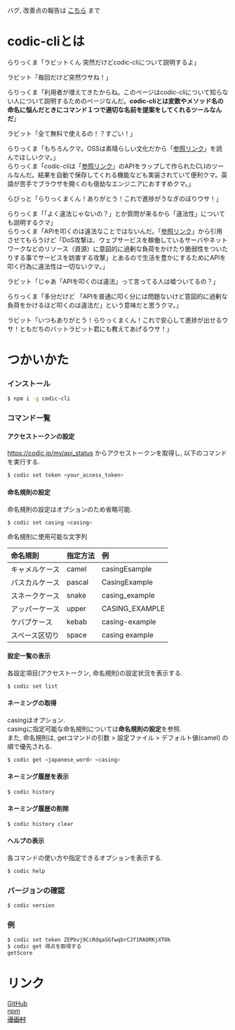 バグ, 改善点の報告は [こちら](https://github.com/tyokinuhata/codic-cli/issues) まで  

# codic-cliとは
らりっくま「ラビットくん 突然だけどcodic-cliについて説明するよ」

ラビット「毎回だけど突然ウサね！」

らりっくま「利用者が増えてきたからね。このページはcodic-cliについて知らない人について説明するためのページなんだ。**codic-cliとは変数やメソッド名の命名に悩んだときにコマンド１つで適切な名前を提案をしてくれるツールなんだ**」

ラビット「全て無料で使えるの！？すごい！」

らりっくま「もちろんクマ。OSSは素晴らしい文化だから「[参照リンク](http://www.opensource.jp/osd/osd-japanese.html)」を読んでほしいクマ。」  
らりっくま「codic-cliは「[参照リンク](https://codic.jp/)」のAPIをラップして作られたCLIのツールなんだ。結果を自動で保存してくれる機能なども実装されていて便利クマ。英語が苦手でブラウザを開くのも億劫なエンジニアにおすすめクマ。」

らびっと「らりっくまくん！ありがとう！これで進捗がうなぎのぼりウサ！」

らりっくま「「よく違法じゃないの？」とか質問が来るから「違法性」についても説明するクマ」  
らりっくま「APIを叩くのは違法なことではないんだ。「[参照リンク](https://ja.wikipedia.org/wiki/DoS%E6%94%BB%E6%92%83)」から引用させてもらうけど「DoS攻撃は、ウェブサービスを稼働しているサーバやネットワークなどのリソース（資源）に意図的に過剰な負荷をかけたり脆弱性をついたりする事でサービスを妨害する攻撃」とあるので生活を豊かにするためにAPIを叩く行為に違法性は一切ないクマ。」

ラビット「じゃあ「APIを叩くのは違法」って言ってる人は嘘ついてるの？」

らりっくま「多分だけど 「APIを普通に叩く分には問題ないけど意図的に過剰な負荷をかけるほど叩くのは違法だ」という意味だと思うクマ。」

ラビット「いつもありがとう！らりっくまくん！これで安心して進捗が出せるウサ！ともだちのバットラビット君にも教えてあげるウサ！」

# つかいかた

### インストール

```bash
$ npm i -g codic-cli
```

### コマンド一覧

#### アクセストークンの設定

https://codic.jp/my/api_status からアクセストークンを取得し, 以下のコマンドを実行する.

```bash
$ codic set token <your_access_token>
```

#### 命名規則の設定

命名規則の設定はオプションのため省略可能.

```bash
$ codic set casing <casing>
```

命名規則に使用可能な文字列

|命名規則|指定方法|例|
|:--|:--|:--|
|キャメルケース|camel|casingEsample|
|パスカルケース|pascal|CasingExample|
|スネークケース|snake|casing_example|
|アッパーケース|upper|CASING_EXAMPLE|
|ケバブケース|kebab|casing-example|
|スペース区切り|space|casing example|

#### 設定一覧の表示

各設定項目(アクセストークン, 命名規則)の設定状況を表示する.

```bash
$ codic set list
```

#### ネーミングの取得

casingはオプション.  
casingに指定可能な命名規則については**命名規則の設定**を参照.  
また, 命名規則は, getコマンドの引数 > 設定ファイル > デフォルト値(camel) の順で優先される.

```bash
$ codic get <japanese_word> <casing>
```

#### ネーミング履歴を表示

```bash
$ codic history
```

#### ネーミング履歴の削除

```bash
$ codic history clear
```

#### ヘルプの表示

各コマンドの使い方や指定できるオプションを表示する.

```bash
$ codic help
```

### バージョンの確認

```bash
$ codic version
```

### 例

```bash
$ codic set token ZEPbvj9CcRdqaSGfwqbrCJf1RAORKjXTOk
$ codic get 得点を取得する
getScore
```

# リンク

[GitHub](https://github.com/tyokinuhata/codic-cli)  
[npm](https://www.npmjs.com/package/codic-cli)  
~~[漫画村](http://mangamura.org/)~~  